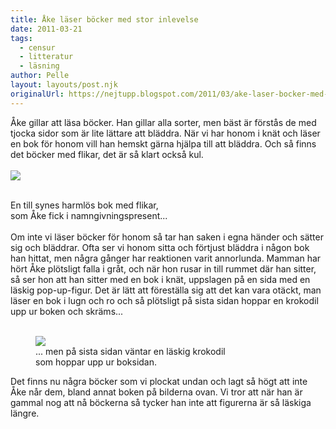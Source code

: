 ```yaml
---
title: Åke läser böcker med stor inlevelse
date: 2011-03-21
tags: 
  - censur
  - litteratur
  - läsning	
author: Pelle
layout: layouts/post.njk
originalUrl: https://nejtupp.blogspot.com/2011/03/ake-laser-bocker-med-stor-inlevelse.html
---
```


Åke gillar att läsa böcker. Han gillar alla sorter, men bäst är förstås de med tjocka sidor som är lite lättare att bläddra. När vi har honom i knät och läser en bok för honom vill han hemskt gärna hjälpa till att bläddra. Och så finns det böcker med flikar, det är så klart också kul.<br><br></div><img src="../../../../img/Bok-_MG_8150.jpg">
	<figcaption><br>En till synes harmlös bok med flikar,<br>som Åke fick i namngivningspresent.</span>..<br><br><div style="text-align: left;">Om inte vi läser böcker för honom så tar han saken i egna händer och sätter sig och bläddrar. Ofta ser vi honom sitta och förtjust bläddra i någon bok han hittat, men några gånger har reaktionen varit annorlunda. Mamman har hört Åke plötsligt falla i gråt, och när hon rusar in till rummet där han sitter, så ser hon att han sitter med en bok i knät, uppslagen på en sida med en läskig pop-up-figur. Det är lätt att föreställa sig att det kan vara otäckt, man läser en bok i lugn och ro och så plötsligt på sista sidan hoppar en krokodil upp ur boken och skräms...<br><br></div></div><figure>
	<img src="../../../../img/Bok-_MG_8151.jpg"><br>
	<figcaption>... men på sista sidan väntar en läskig krokodil<br>som hoppar upp ur boksidan.</figcaption>
</figure>

Det finns nu några böcker som vi plockat undan och lagt så högt att inte Åke når dem, bland annat boken på bilderna ovan. Vi tror att när han är gammal nog att nå böckerna så tycker han inte att figurerna är så läskiga längre.
